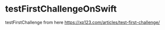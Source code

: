 # testFirstChallengeOnSwift
testFirstChallenge from here https://xp123.com/articles/test-first-challenge/
